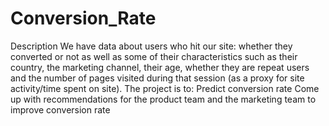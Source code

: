 # Conversion_Rate
Description
We have data about users who hit our site: whether they converted or not as well as some of
their characteristics such as their country, the marketing channel, their age, whether they are
repeat users and the number of pages visited during that session (as a proxy for site
activity/time spent on site).
The project is to:
Predict conversion rate
Come up with recommendations for the product team and the marketing team to
improve conversion rate
